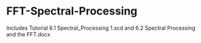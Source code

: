 # FFT-Spectral-Processing
Includes Tutorial 6.1 Spectral_Processing 1.scd and 6.2 Spectral Processing and the FFT.docx
